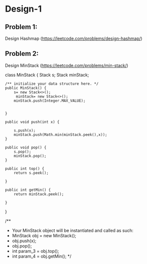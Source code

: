 # Design-1

## Problem 1:
Design Hashmap (https://leetcode.com/problems/design-hashmap/)



## Problem 2:
Design MinStack (https://leetcode.com/problems/min-stack/)


class MinStack {
        Stack<Integer> s;
        Stack<Integer> minStack;

    /** initialize your data structure here. */
    public MinStack() {
        s= new Stack<>();
         minStack= new Stack<>();
        minStack.push(Integer.MAX_VALUE);
                
        
    }
    
    public void push(int x) {
        
        s.push(x);
        minStack.push(Math.min(minStack.peek(),x));
    }
    
    public void pop() {
        s.pop();
        minStack.pop();
    }
    
    public int top() {
        return s.peek();
        
    }
    
    public int getMin() {
        return minStack.peek();
        
    }
}

/**
 * Your MinStack object will be instantiated and called as such:
 * MinStack obj = new MinStack();
 * obj.push(x);
 * obj.pop();
 * int param_3 = obj.top();
 * int param_4 = obj.getMin();
 */
